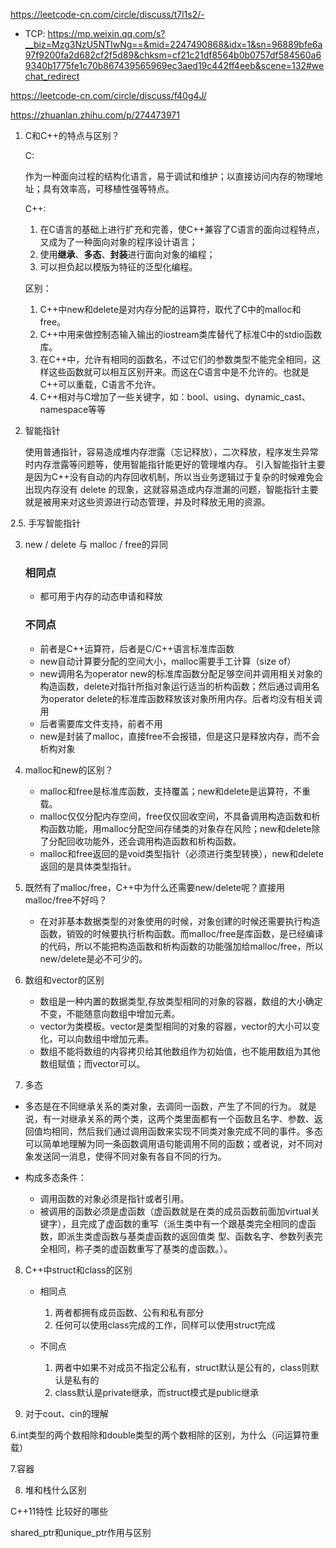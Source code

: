 https://leetcode-cn.com/circle/discuss/t7l1s2/-
- TCP:
 https://mp.weixin.qq.com/s?__biz=Mzg3NzU5NTIwNg==&mid=2247490868&idx=1&sn=96889bfe6a97f9200fa2d682cf2f5d89&chksm=cf21c21df8564b0b0757df584560a69340b1775fe1c70b867439565969ec3aed19c442ff4eeb&scene=132#wechat_redirect


https://leetcode-cn.com/circle/discuss/f40g4J/

https://zhuanlan.zhihu.com/p/274473971


1. C和C++的特点与区别？

    C: 
    
     作为一种面向过程的结构化语言，易于调试和维护；以直接访问内存的物理地址；具有效率高，可移植性强等特点。

    C++: 
    1. 在C语言的基础上进行扩充和完善，使C++兼容了C语言的面向过程特点，又成为了一种面向对象的程序设计语言； 
    2. 使用**继承**、**多态**、**封装**进行面向对象的编程；
    3. 可以担负起以模版为特征的泛型化编程。
    
    区别：
    1. C++中new和delete是对内存分配的运算符，取代了C中的malloc和free。
    2. C++中用来做控制态输入输出的iostream类库替代了标准C中的stdio函数库。
    3. 在C++中，允许有相同的函数名，不过它们的参数类型不能完全相同，这样这些函数就可以相互区别开来。而这在C语言中是不允许的。也就是C++可以重载，C语言不允许。
    4. C++相对与C增加了一些关键字，如：bool、using、dynamic_cast、namespace等等
2. 智能指针

    使用普通指针，容易造成堆内存泄露（忘记释放），二次释放，程序发生异常时内存泄露等问题等，使用智能指针能更好的管理堆内存。
    引入智能指针主要是因为C++没有自动的内存回收机制，所以当业务逻辑过于复杂的时候难免会出现内存没有 delete 的现象，这就容易造成内存泄漏的问题，智能指针主要就是被用来对这些资源进行动态管理，并及时释放无用的资源。

2.5. 手写智能指针


3. new / delete 与 malloc / free的异同
    ### 相同点
    
    - 都可用于内存的动态申请和释放
    ### 不同点
    - 前者是C++运算符，后者是C/C++语言标准库函数
    - new自动计算要分配的空间大小，malloc需要手工计算（size of）
    - new调用名为operator new的标准库函数分配足够空间并调用相关对象的构造函数，delete对指针所指对象运行适当的析构函数；然后通过调用名为operator delete的标准库函数释放该对象所用内存。后者均没有相关调用
    - 后者需要库文件支持，前者不用
    - new是封装了malloc，直接free不会报错，但是这只是释放内存，而不会析构对象
4. malloc和new的区别？
    - malloc和free是标准库函数，支持覆盖；new和delete是运算符，不重载。
    - malloc仅仅分配内存空间，free仅仅回收空间，不具备调用构造函数和析构函数功能，用malloc分配空间存储类的对象存在风险；new和delete除了分配回收功能外，还会调用构造函数和析构函数。
    - malloc和free返回的是void类型指针（必须进行类型转换），new和delete返回的是具体类型指针。
5. 既然有了malloc/free，C++中为什么还需要new/delete呢？直接用malloc/free不好吗？
    - 在对非基本数据类型的对象使用的时候，对象创建的时候还需要执行构造函数，销毁的时候要执行析构函数。而malloc/free是库函数，是已经编译的代码，所以不能把构造函数和析构函数的功能强加给malloc/free，所以new/delete是必不可少的。


6. 数组和vector的区别
    - 数组是一种内置的数据类型,存放类型相同的对象的容器，数组的大小确定不变，不能随意向数组中增加元素。
    - vector为类模板。vector是类型相同的对象的容器，vector的大小可以变化，可以向数组中增加元素。
    - 数组不能将数组的内容拷贝给其他数组作为初始值，也不能用数组为其他数组赋值；而vector可以。

7. 多态

- 多态是在不同继承关系的类对象，去调同一函数，产生了不同的行为。
就是说，有一对继承关系的两个类，这两个类里面都有一个函数且名字、参数、返回值均相同，然后我们通过调用函数来实现不同类对象完成不同的事件。多态可以简单地理解为同一条函数调用语句能调用不同的函数；或者说，对不同对象发送同一消息，使得不同对象有各自不同的行为。
    
- 构成多态条件：
    - 调用函数的对象必须是指针或者引用。
    - 被调用的函数必须是虚函数（虚函数就是在类的成员函数前面加virtual关键字），且完成了虚函数的重写（派生类中有一个跟基类完全相同的虚函数，即派生类虚函数与基类虚函数的返回值类 型、函数名字、参数列表完全相同，称子类的虚函数重写了基类的虚函数。）。    
8. C++中struct和class的区别

    - 相同点

        1. 两者都拥有成员函数、公有和私有部分
        2. 任何可以使用class完成的工作，同样可以使用struct完成
    - 不同点  

        1.  两者中如果不对成员不指定公私有，struct默认是公有的，class则默认是私有的
        2. class默认是private继承，而struct模式是public继承
6. 对于cout、cin的理解

6.int类型的两个数相除和double类型的两个数相除的区别，为什么（问运算符重载）

7.容器

8. 堆和栈什么区别

C++11特性 比较好的哪些

shared_ptr和unique_ptr作用与区别

